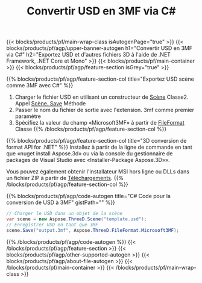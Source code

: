 ﻿---
title: Convertir USD en 3MF via C# 
description: Convertir USD et d'autres fichiers 3D en utilisant .NET API
url: /fr/net/conversion/usd-to-3mf/
family: 3d
platformtag: net
feature: conversion
informat: USD
outformat: 3MF
otherformats: DAE STL JT GLTF RVM DXF PDF ASE 
---
{{< blocks/products/pf/main-wrap-class isAutogenPage="true" >}}
{{< blocks/products/pf/agp/upper-banner-autogen h1="Convertir USD en 3MF via C#" h2="Exportez USD et d\'autres fichiers 3D à l\'aide de .NET Framework, .NET Core et Mono" >}}
{{< blocks/products/pf/main-container >}}
{{< blocks/products/pf/agp/feature-section isGrey="true" >}}

{{% blocks/products/pf/agp/feature-section-col title="Exportez USD scène comme 3MF avec C#" %}}
1. Charger le fichier USD en utilisant un constructeur de [Scène](https://apireference.aspose.com/3d/net/aspose.threed/scene) Classe2. Appel [Scène. Save](https://apireference.aspose.com/3d/net/aspose.threed/scene/methods/save/index) Méthode
3. Passer le nom du fichier de sortie avec l'extension. 3mf comme premier paramètre
4. Spécifiez la valeur du champ «Microsoft3MF» à partir de [FileFormat](https://apireference.aspose.com/3d/net/aspose.threed/fileformat/fields/index) Classe
{{% /blocks/products/pf/agp/feature-section-col %}}

{{% blocks/products/pf/agp/feature-section-col title="3D conversion de format API for .NET" %}}
Installez à partir de la ligne de commande en tant que «nuget install Aspose.3d» ou via la console du gestionnaire de packages de Visual Studio avec «Installer-Package Aspose.3D»».

Vous pouvez également obtenir l'installateur MSI hors ligne ou DLLs dans un fichier ZIP à partir de [Téléchargements](https://downloads.aspose.com/3d/net).
{{% /blocks/products/pf/agp/feature-section-col %}}

{{% blocks/products/pf/agp/code-autogen title="C# Code pour la conversion de USD à 3MF" gistPath="" %}}
```cs
// Charger le USD dans un objet de la scène 
var scene = new Aspose.ThreeD.Scene("template.usd");
// Enregistrer USD en tant que 3MF 
scene.Save("output.3mf", Aspose.ThreeD.FileFormat.Microsoft3MF);

```
{{% /blocks/products/pf/agp/code-autogen %}}
{{< /blocks/products/pf/agp/feature-section >}}
{{< blocks/products/pf/agp/other-supported-autogen >}}
{{< blocks/products/pf/agp/about-file-autogen >}}
{{< /blocks/products/pf/main-container >}}
{{< /blocks/products/pf/main-wrap-class >}}